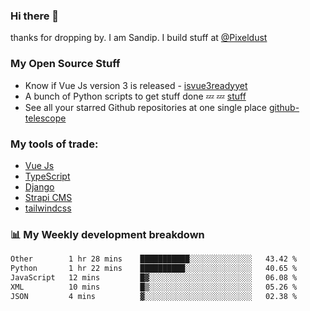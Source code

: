 ### Hi there 👋

thanks for dropping by.
I am Sandip. I build stuff at [@Pixeldust](github.com/pixeldust-in/)

###  **My Open Source Stuff**

 - Know if Vue Js version 3 is released -  [isvue3readyyet](https://github.com/sandiprb/isvue3readyyet)
 - A bunch of Python scripts to get stuff done 💤 💤 [stuff](https://github.com/sandiprb/stuff)
 - See all your starred Github repositories at one single place [github-telescope](https://github.com/sandiprb/github-telescope)



###  **My tools of trade:**
 - [Vue Js](https://github.com/vuejs/vue/)
 - [TypeScript](https://github.com/microsoft/TypeScript)
 - [Django](github.com/django/django)
 - [Strapi CMS](github.com/strapi/strapi)
 - [tailwindcss](https://github.com/tailwindlabs/tailwindcss)


###  📊 **My Weekly development breakdown**
<!--START_SECTION:waka-->

```txt
Other        1 hr 28 mins    ███████████░░░░░░░░░░░░░░   43.42 %
Python       1 hr 22 mins    ██████████░░░░░░░░░░░░░░░   40.65 %
JavaScript   12 mins         █▓░░░░░░░░░░░░░░░░░░░░░░░   06.08 %
XML          10 mins         █▒░░░░░░░░░░░░░░░░░░░░░░░   05.26 %
JSON         4 mins          ▓░░░░░░░░░░░░░░░░░░░░░░░░   02.38 %
```

<!--END_SECTION:waka-->
